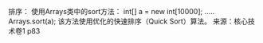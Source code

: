 排序：
	使用Arrays类中的sort方法：
		int[] a = new int[10000];
		.....
		Arrays.sort(a);
	该方法使用优化的快速排序（Quick Sort）算法。
	来源：核心技术卷1 p83


